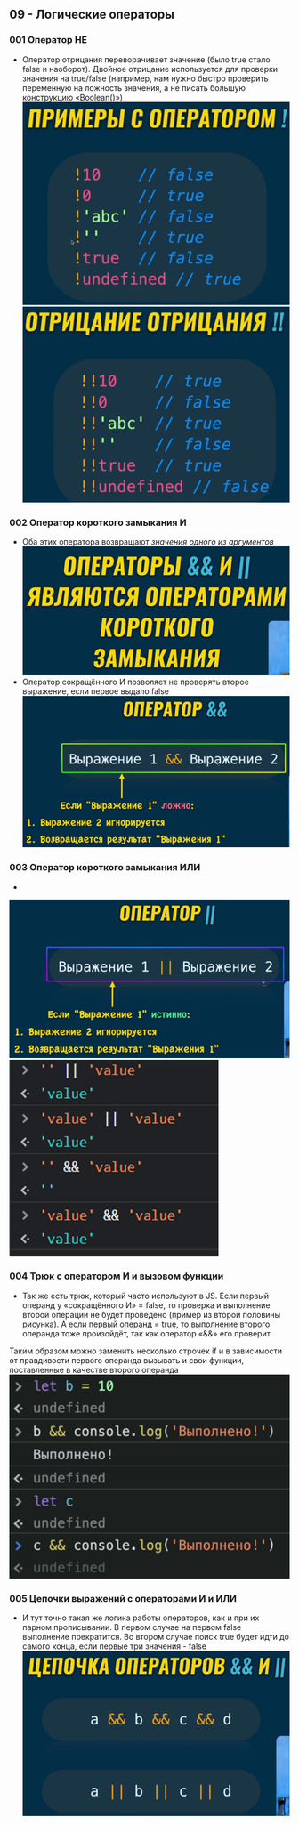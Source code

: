 ## **09 - Логические операторы**

### **001 Оператор НЕ**

- Оператор отрицания переворачивает значение (было true стало false и наоборот). Двойное отрицание используется для проверки значения на true/false (например, нам нужно быстро проверить переменную на ложность значения, а не писать большую конструкцию «Boolean()»)
![](../_png/Pasted%20image%2020220908184040.png)![](../_png/Pasted%20image%2020220908184044.png)
### **002 Оператор короткого замыкания И**

- Оба этих оператора возвращают _значения одного из аргументов_
![](../_png/Pasted%20image%2020220908184054.png)
- Оператор сокращённого И позволяет не проверять второе выражение, если первое выдало false
![](../_png/Pasted%20image%2020220908184059.png)
### **003 Оператор короткого замыкания ИЛИ**

-
![](../_png/Pasted%20image%2020220908184105.png)![](../_png/Pasted%20image%2020220908184112.png)
### **004 Трюк с оператором И и вызовом функции**

- Так же есть трюк, который часто используют в JS. Если первый операнд у «сокращённого И» = false, то проверка и выполнение второй операции не будет проведено (пример из второй половины рисунка). А если первый операнд = true, то выполнение второго операнда тоже произойдёт, так как оператор «&&» его проверит.

Таким образом можно заменить несколько строчек if и в зависимости от правдивости первого операнда вызывать и свои функции, поставленные в качестве второго операнда
![](../_png/Pasted%20image%2020220908184128.png)
### **005 Цепочки выражений с операторами И и ИЛИ**

- И тут точно такая же логика работы операторов, как и при их парном прописывании. В первом случае на первом false выполнение прекратится. Во втором случае поиск true будет идти до самого конца, если первые три значения - false
![](../_png/Pasted%20image%2020220908184141.png)